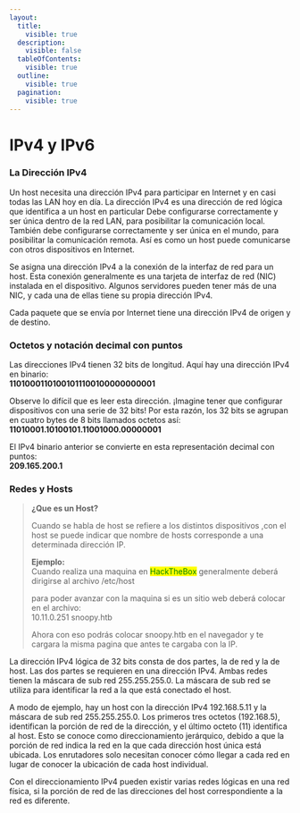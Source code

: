 ```yaml
---
layout:
  title:
    visible: true
  description:
    visible: false
  tableOfContents:
    visible: true
  outline:
    visible: true
  pagination:
    visible: true
---
```


# IPv4 y IPv6

### La Dirección IPv4

Un host necesita una dirección IPv4 para participar en Internet y en casi todas las LAN hoy en día. La dirección IPv4 es una dirección de red lógica que identifica a un host en particular Debe configurarse correctamente y ser única dentro de la red LAN, para posibilitar la comunicación local. También debe configurarse correctamente y ser única en el mundo, para posibilitar la comunicación remota. Así es como un host puede comunicarse con otros dispositivos en Internet.

Se asigna una dirección IPv4 a la conexión de la interfaz de red para un host. Esta conexión generalmente es una tarjeta de interfaz de red (NIC) instalada en el dispositivo. Algunos servidores pueden tener más de una NIC, y cada una de ellas tiene su propia dirección IPv4.

Cada paquete que se envía por Internet tiene una dirección IPv4 de origen y de destino.

### Octetos y notación decimal con puntos

Las direcciones IPv4 tienen 32 bits de longitud. Aquí hay una dirección IPv4 en binario:\
**11010001101001011100100000000001**

Observe lo difícil que es leer esta dirección. ¡Imagine tener que configurar dispositivos con una serie de 32 bits! Por esta razón, los 32 bits se agrupan en cuatro bytes de 8 bits llamados octetos así:\
**11010001.10100101.11001000.00000001**

El IPv4 binario anterior se convierte en esta representación decimal con puntos:\
**209.165.200.1**

### Redes y Hosts

> **¿Que es un Host?**
>
> Cuando se habla de host se refiere a los distintos dispositivos ,con el host se puede indicar que nombre de hosts corresponde a una determinada dirección IP.
>
> **Ejemplo:**\
> Cuando realiza una maquina en <mark style="color:green;">HackTheBox</mark> generalmente deberá dirigirse al archivo /etc/host
>
> para poder avanzar con la maquina si es un sitio web deberá colocar en el archivo:\
> 10.11.0.251  snoopy.htb
>
> Ahora con eso podrás colocar snoopy.htb en el navegador y te cargara la misma pagina que antes te cargaba con la IP.

La dirección IPv4 lógica de 32 bits  consta de dos partes, la de red y la de host. Las dos partes se requieren en una dirección IPv4. Ambas redes tienen la máscara de sub red 255.255.255.0. La máscara de sub red se utiliza para identificar la red a la que está conectado el host.

A modo de ejemplo, hay un host con la dirección IPv4 192.168.5.11 y la máscara de sub red 255.255.255.0. Los primeros tres octetos (192.168.5), identifican la porción de red de la dirección, y el último octeto (11) identifica al host. Esto se conoce como direccionamiento jerárquico, debido a que la porción de red indica la red en la que cada dirección host única está ubicada. Los enrutadores solo necesitan conocer cómo llegar a cada red en lugar de conocer la ubicación de cada host individual.

Con el direccionamiento IPv4 pueden existir varias redes lógicas en una red física, si la porción de red de las direcciones del host correspondiente a la red es diferente.&#x20;

